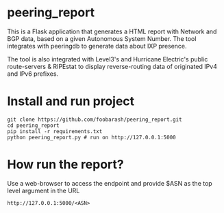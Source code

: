 # peering_report

This is a Flask application that generates a HTML report with Network and BGP data, based on a given Autonomous System Number.
The tool integrates with peeringdb to generate data about IXP presence.

The tool is also integrated with Level3's and Hurricane Electric's public route-servers & RIPEstat to display reverse-routing data of originated IPv4 and IPv6 prefixes.

# Install and run project
    
    git clone https://github.com/foobarash/peering_report.git
    cd peering_report
    pip install -r requirements.txt
    python peering_report.py # run on http://127.0.0.1:5000

# How run the report?
 Use a web-browser to access the endpoint and provide $ASN as the top level argument in the URL 
 
    http://127.0.0.1:5000/<ASN>

